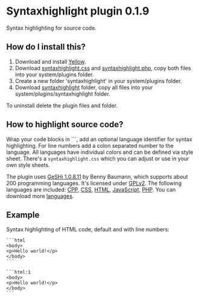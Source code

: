 Syntaxhighlight plugin 0.1.9
============================
Syntax highlighting for source code.

How do I install this?
----------------------
1. Download and install [Yellow](https://github.com/markseu/yellowcms/).  
2. Download [syntaxhighlight.css](syntaxhighlight.css?raw=true) and [syntaxhighlight.php](syntaxhighlight.php?raw=true), copy both files into your system/plugins folder.  
3. Create a new folder 'syntaxhighlight' in your system/plugins folder.  
4. Download [syntaxhighlight](syntaxhighlight) folder, copy all files into your system/plugins/syntaxhighlight folder.

To uninstall delete the plugin files and folder.

How to highlight source code?
-----------------------------
Wrap your code blocks in \`\`\`, add an optional language identifier for syntax highlighting. For line numbers add a colon separated number to the language. All languages have individual colors and can be defined via style sheet. There's a `syntaxhighlight.css` which you can adjust or use in your own style sheets.

The plugin uses [GeSHi 1.0.8.11](https://github.com/GeSHi/geshi-1.0) by Benny Baumann, which supports about 200 programming languages. It's licensed under [GPLv2](http://opensource.org/licenses/GPL-2.0). The following languages are included: [CPP](http://en.wikipedia.org/wiki/C++), [CSS](http://en.wikipedia.org/wiki/CSS), [HTML](http://en.wikipedia.org/wiki/HTML), [JavaScript](http://en.wikipedia.org/wiki/JavaScript), [PHP](http://en.wikipedia.org/wiki/PHP). You can download more [languages](https://github.com/GeSHi/geshi-1.0/tree/master/src/geshi).

Example
-------
Syntax highlighting of HTML code, default and with line numbers:

    ```html
    <body>
    <p>Hello world!</p>
    </body>
    ```
    
    ```html:1
    <body>
    <p>Hello world!</p>
    </body>
    ```